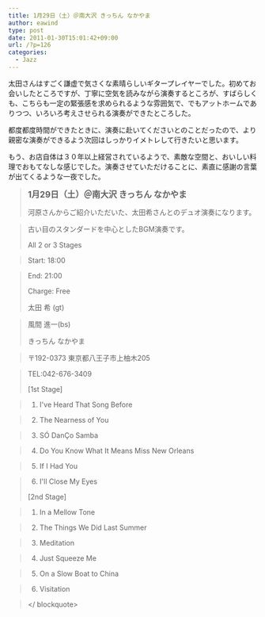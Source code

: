 ```yaml
---
title: 1月29日（土）＠南大沢 きっちん なかやま
author: eawind
type: post
date: 2011-01-30T15:01:42+09:00
url: /?p=126
categories:
  - Jazz
---
```

太田さんはすごく謙虚で気さくな素晴らしいギタープレイヤーでした。初めてお会いしたところですが、丁寧に空気を読みながら演奏するところが、すばらしくも、こちらも一定の緊張感を求められるような雰囲気で、でもアットホームでありつつ、いろいろ考えさせられる演奏ができたところした。

都度都度時間ができたときに、演奏に赴いてくださいとのことだったので、より親密な演奏ができるよう次回はしっかりイメトレして行きたいと思います。

もう、お店自体は３０年以上経営されているようで、素敵な空間と、おいしい料理でおもてなしな感じでした。演奏させていただけることに、素直に感謝の言葉が出てくるような一夜でした。

> **<big>1月29日（土）＠南大沢 きっちん なかやま</big>**
>
> 河原さんからご紹介いただいた、太田希さんとのデュオ演奏になります。

> 古い目のスタンダードを中心としたBGM演奏です。
>
> All 2 or 3 Stages

> Start: 18:00

> End: 21:00
>
> Charge: Free
>
> 太田 希 (gt)

> 風間 進一(bs)
>
> きっちん なかやま

> 〒192-0373 東京都八王子市上柚木205

> TEL:042-676-3409
>
> [1st Stage]

> 1. I've Heard That Song Before

> 2. The Nearness of You

> 3. SÓ DanÇo Samba

> 4. Do You Know What It Means Miss New Orleans

> 5. If I Had You

> 6. I'll Close My Eyes
>
> [2nd Stage]

> 1. In a Mellow Tone

> 2. The Things We Did Last Summer

> 3. Meditation

> 4. Just Squeeze Me

> 5. On a Slow Boat to China

> 6. Visitation

> </ blockquote>
